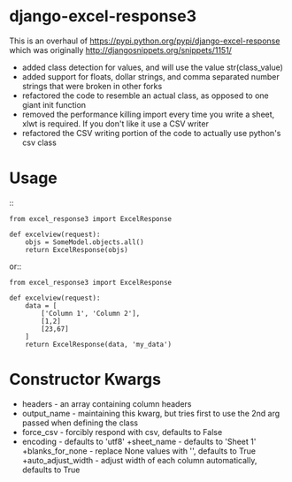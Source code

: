 django-excel-response3
=====================

This is an overhaul of https://pypi.python.org/pypi/django-excel-response which was originally http://djangosnippets.org/snippets/1151/

+ added class detection for values, and will use the value str(class_value)
+ added support for floats, dollar strings, and comma separated number strings that were broken in other forks
+ refactored the code to resemble an actual class, as opposed to one giant init function
+ removed the performance killing import every time you write a sheet, xlwt is required. If you don't like it use a CSV writer
+ refactored the CSV writing portion of the code to actually use python's csv class


Usage
=====

::

    from excel_response3 import ExcelResponse

    def excelview(request):
        objs = SomeModel.objects.all()
        return ExcelResponse(objs)


or::

    from excel_response3 import ExcelResponse

    def excelview(request):
        data = [
            ['Column 1', 'Column 2'],
            [1,2]
            [23,67]
        ]
        return ExcelResponse(data, 'my_data')

Constructor Kwargs
======
+ headers - an array containing column headers
+ output_name - maintaining this kwarg, but tries first to 
use the 2nd arg passed when defining the class
+ force_csv - forcibly respond with csv, defaults to False
+ encoding - defaults to 'utf8'
+sheet_name - defaults to 'Sheet 1'
+blanks_for_none - replace None values with '', defaults to True
+auto_adjust_width - adjust width of each column automatically, defaults to True
